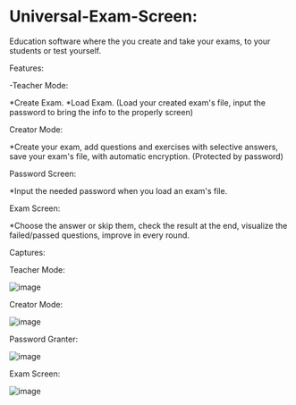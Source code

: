 # Universal-Exam-Screen:

Education software where the you create and take your exams, to your students or test yourself.

Features:

-Teacher Mode:

*Create Exam.
*Load Exam. (Load your created exam's file, input the password to bring the info to the properly screen)

Creator Mode:

*Create your exam, add questions and exercises with selective answers, save your exam's file, with automatic encryption. (Protected by password)

Password Screen:

*Input the needed password when you load an exam's file.

Exam Screen:

*Choose the answer or skip them, check the result at the end, visualize the failed/passed questions, improve in every round.

Captures: 

Teacher Mode:

![image](https://user-images.githubusercontent.com/41921942/178380400-df7c1da3-0fa0-4ac8-b63e-b5f723943839.png)

Creator Mode: 

![image](https://user-images.githubusercontent.com/41921942/178380478-850c3750-edcc-41b4-8ab3-8028675619a6.png)

Password Granter:

![image](https://user-images.githubusercontent.com/41921942/178380515-461fb8cb-227b-46bd-8137-166404ccb433.png)

Exam Screen: 

![image](https://user-images.githubusercontent.com/41921942/178380641-5c8ec0af-31fc-43a0-a95d-b75e93d64bc6.png)

